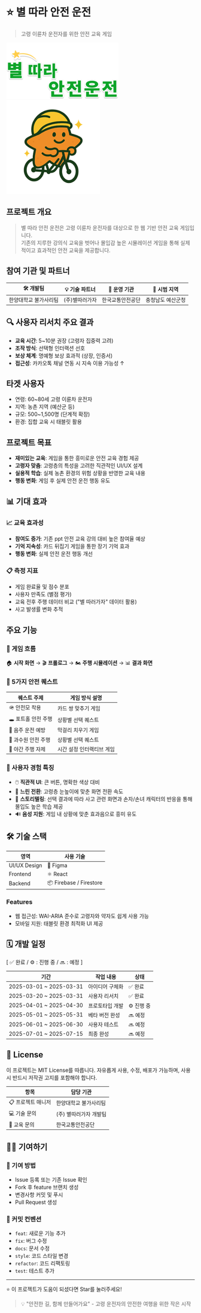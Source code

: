 # ⭐ 별 따라 안전 운전 
> 고령 이륜차 운전자를 위한 안전 교육 게임


<img src="/img/logo.png" width="300px" height="150px" title="Team Logo" alt="Logo"></img><br/>
<img src="/img/main_character.png" width="250px" height="250px" title="Team Logo" alt="Logo"></img><br/>

##  프로젝트 개요

> 별 따라 안전 운전은 고령 이륜차 운전자를 대상으로 한 웹 기반 안전 교육 게임입니다. <br>
기존의 지루한 강의식 교육을 벗어나 몰입감 높은 시뮬레이션 게임을 통해 실제적이고 효과적인 안전 교육을 제공합니다.

## 참여 기관 및 파트너
| 🛠 개발팀             | 💡 기술 파트너        | 🏢 운영 기관       | 📍 시범 지역           |
|----------------------|-----------------------|---------------------|-------------------------|
| 한양대학교 불가사리팀 |  (주)별따러가자       | 한국교통안전공단     | 충청남도 예산군청        |

## 🔍 사용자 리서치 주요 결과

- **교육 시간**: 5~10분 권장 (고령자 집중력 고려)  
- **조작 방식**: 선택형 인터랙션 선호  
- **보상 체계**: 명예형 보상 효과적 (상장, 인증서)  
- **접근성**: 카카오톡 채널 연동 시 지속 이용 가능성 ↑  

## 타겟 사용자

- 연령: 60~80세 고령 이륜차 운전자  
- 지역: 농촌 지역 (예산군 등)  
- 규모: 500~1,500명 (단계적 확장)  
- 환경: 집합 교육 시 태블릿 활용  

## 프로젝트 목표
- **재미있는 교육**: 게임을 통한 흥미로운 안전 교육 경험 제공
- **고령자 맞춤**: 고령층의 특성을 고려한 직관적인 UI/UX 설계
- **실용적 학습**: 실제 농촌 환경의 위험 상황을 반영한 교육 내용
- **행동 변화**: 게임 후 실제 안전 운전 행동 유도

## 📊 기대 효과

### 📈 교육 효과성
- **참여도 증가**: 기존 ppt 안전 교육 강의 대비 높은 참여율 예상  
- **기억 지속성**: 카드 뒤집기 게임을 통한 장기 기억 효과  
- **행동 변화**: 실제 안전 운전 행동 개선  

### 📋 측정 지표
- 게임 완료율 및 점수 분포  
- 사용자 만족도 (별점 평가)  
- 교육 전후 주행 데이터 비교 ("별 따러가자" 데이터 활용) 
- 사고 발생률 변화 추적  

## 주요 기능
### 🧭 게임 흐름  
🏠 **시작 화면** → 🎬 **프롤로그** → 🏍️ **주행 시뮬레이션** → 📊 **결과 화면**

### 🎯 5가지 안전 퀘스트

| 퀘스트 주제          | 게임 방식 설명                            |
|---------------------|------------------------------------------|
| 🪖 안전모 착용       |  카드 쌍 맞추기 게임                     |
| 🕳️ 포트홀 안전 주행   |  상황별 선택 퀘스트                       |
| 🍶 음주 운전 예방     |  막걸리 치우기 게임                       |
| 🍎 과수원 안전 주행     |  상황별 선택 퀘스트                    |
| 🌙 야간 주행 자제     |  시간 설정 인터랙티브 게임                |

### 🎨 사용자 경험 특징
- 🖱️ **직관적 UI**: 큰 버튼, 명확한 색상 대비
- 🐢 **느린 전환**: 고령층 눈높이에 맞춘 화면 전환 속도
- 📖 **스토리텔링**: 선택 결과에 따라 사고 관련 화면과 손자/손녀 캐릭터의 반응을 통해 몰입도 높은 학습 제공
- 🔊 **음성 지원**: 게임 내 상황에 맞춘 효과음으로 흥미 유도

## 🛠️ 기술 스택
| 영역            | 사용 기술             |
|----------------|------------------------|
|  UI/UX Design | 🎨 Figma                 |
|  Frontend     | ⚛️ React                |
|  Backend      | 📦 Firebase / Firestore |

### Features
- 웹 접근성: WAI-ARIA 준수로 고령자와 약자도 쉽게 사용 가능
- 모바일 지원: 태블릿 환경 최적화 UI 제공

## 🗓️ 개발 일정
[ ✅ 완료 / ⚙️ : 진행 중 / 🔜 : 예정 ]

| 기간                    | 작업 내용           | 상태       |
|-------------------------|--------------------|------------|
| 2025-03-01 ~ 2025-03-31 | 아이디어 구체화     | ✅ 완료    |
| 2025-03-20 ~ 2025-03-31 | 사용자 리서치       | ✅ 완료    |
| 2025-04-01 ~ 2025-04-30 | 프로토타입 개발     | ⚙️ 진행 중 |
| 2025-05-01 ~ 2025-05-31 | 베타 버전 완성      | 🔜 예정    |
| 2025-06-01 ~ 2025-06-30 | 사용자 테스트       | 🔜 예정    |
| 2025-07-01 ~ 2025-07-15 | 최종 완성           | 🔜 예정    |

## 📄 License
이 프로젝트는 MIT License를 따릅니다.
자유롭게 사용, 수정, 배포가 가능하며,
사용 시 반드시 저작권 고지를 포함해야 합니다.

| 항목          | 담당 기관         |
| ----------- | ------------- |
| 📋 프로젝트 매니저 | 한양대학교 불가사리팀   |
| 💻 기술 문의    | (주) 별따러가자 개발팀 |
| 🏫 교육 문의    | 한국교통안전공단      |

## 👨‍💻 기여하기

### 🤝 기여 방법
- Issue 등록 또는 기존 Issue 확인  
- Fork 후 feature 브랜치 생성  
- 변경사항 커밋 및 푸시  
- Pull Request 생성  

### 📝 커밋 컨벤션
- `feat`: 새로운 기능 추가  
- `fix`: 버그 수정  
- `docs`: 문서 수정  
- `style`: 코드 스타일 변경  
- `refactor`: 코드 리팩토링  
- `test`: 테스트 추가
---
⭐ 이 프로젝트가 도움이 되셨다면 Star를 눌러주세요!

> 💡 "안전한 길, 함께 만들어가요" - 고령 운전자의 안전한 여행을 위한 작은 시작
